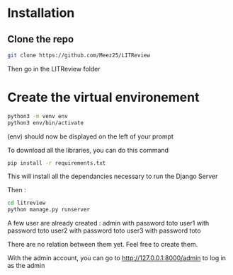# Installation

## Clone the repo
``` bash
git clone https://github.com/Meez25/LITReview
```
Then go in the LITReview folder

# Create the virtual environement

``` bash
python3 -m venv env
python3 env/bin/activate
```

(env) should now be displayed on the left of your prompt

To download all the libraries, you can do this command 

``` bash
pip install -r requirements.txt
```

This will install all the dependancies necessary to run the Django Server

Then : 
``` bash
cd litreview
python manage.py runserver
```

A few user are already created :
admin with password toto
user1 with password toto
user2 with password toto
user3 with password toto

There are no relation between them yet. Feel free to create them.

With the admin account, you can go to http://127.0.0.1:8000/admin to log in as
the admin
